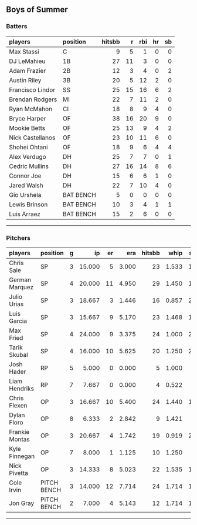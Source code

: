 ## Boys of Summer

### Batters

 
|players          |position  | hitsbb|  r| rbi| hr| sb| 
|:----------------|:---------|------:|--:|---:|--:|--:| 
|Max Stassi       |C         |      9|  5|   1|  0|  0| 
|DJ LeMahieu      |1B        |     27| 11|   3|  0|  0| 
|Adam Frazier     |2B        |     12|  3|   4|  0|  2| 
|Austin Riley     |3B        |     20|  5|  12|  2|  0| 
|Francisco Lindor |SS        |     25| 15|  16|  6|  2| 
|Brendan Rodgers  |MI        |     22|  7|  11|  2|  0| 
|Ryan McMahon     |CI        |     18|  8|   9|  4|  0| 
|Bryce Harper     |OF        |     38| 16|  20|  9|  0| 
|Mookie Betts     |OF        |     25| 13|   9|  4|  2| 
|Nick Castellanos |OF        |     23| 10|  11|  6|  0| 
|Shohei Ohtani    |OF        |     18|  9|   6|  4|  4| 
|Alex Verdugo     |DH        |     25|  7|   7|  0|  1| 
|Cedric Mullins   |DH        |     27| 16|  14|  8|  6| 
|Connor Joe       |DH        |     15|  6|   6|  1|  0| 
|Jared Walsh      |DH        |     22|  7|  10|  4|  0| 
|Gio Urshela      |BAT BENCH |      5|  0|   0|  0|  0| 
|Lewis Brinson    |BAT BENCH |     10|  3|   4|  1|  1| 
|Luis Arraez      |BAT BENCH |     15|  2|   6|  0|  0| 

* * *

### Pitchers

 
|players        |position    |  g|     ip| er|   era| hitsbb|  whip| so|  w| sv| 
|:--------------|:-----------|--:|------:|--:|-----:|------:|-----:|--:|--:|--:| 
|Chris Sale     |SP          |  3| 15.000|  5| 3.000|     23| 1.533| 17|  1|  0| 
|German Marquez |SP          |  4| 20.000| 11| 4.950|     29| 1.450| 16|  1|  0| 
|Julio Urias    |SP          |  3| 18.667|  3| 1.446|     16| 0.857| 22|  3|  0| 
|Luis Garcia    |SP          |  3| 15.667|  9| 5.170|     23| 1.468| 14|  0|  0| 
|Max Fried      |SP          |  4| 24.000|  9| 3.375|     24| 1.000| 26|  0|  0| 
|Tarik Skubal   |SP          |  4| 16.000| 10| 5.625|     20| 1.250| 26|  0|  0| 
|Josh Hader     |RP          |  5|  5.000|  0| 0.000|      5| 1.000|  8|  0|  4| 
|Liam Hendriks  |RP          |  7|  7.667|  0| 0.000|      4| 0.522|  8|  0|  5| 
|Chris Flexen   |OP          |  3| 16.667| 10| 5.400|     24| 1.440| 12|  0|  0| 
|Dylan Floro    |OP          |  8|  6.333|  2| 2.842|      9| 1.421|  7|  1|  5| 
|Frankie Montas |OP          |  3| 20.667|  4| 1.742|     19| 0.919| 20|  3|  0| 
|Kyle Finnegan  |OP          |  7|  8.000|  1| 1.125|     10| 1.250|  9|  1|  4| 
|Nick Pivetta   |OP          |  3| 14.333|  8| 5.023|     22| 1.535| 16|  0|  0| 
|Cole Irvin     |PITCH BENCH |  3| 14.000| 12| 7.714|     24| 1.714| 12|  0|  0| 
|Jon Gray       |PITCH BENCH |  2|  7.000|  4| 5.143|     12| 1.714| 10|  0|  0| 


* * *


